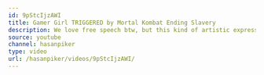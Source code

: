 ```yaml
---
id: 9pStcIjzAWI
title: Gamer Girl TRIGGERED by Mortal Kombat Ending Slavery
description: We love free speech btw, but this kind of artistic expression is UNACCEPTABLE
source: youtube
channel: hasanpiker
type: video
url: /hasanpiker/videos/9pStcIjzAWI/
---
```

